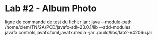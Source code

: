 
# Lab #2 - Album Photo

ligne de commande de test du fichier jar :
java --module-path /home/clem/TN/2A/PCD/javafx-sdk-23.0.1/lib --add-modules javafx.controls,javafx.fxml,javafx.media -jar ./build/libs/lab2-e4206u.jar
